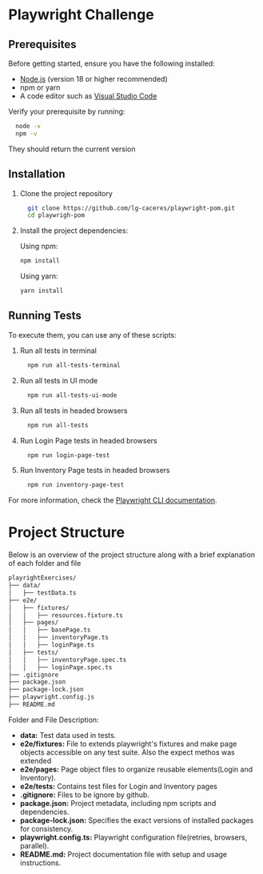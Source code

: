 # Playwright Challenge

## Prerequisites

Before getting started, ensure you have the following installed:

- [Node.js](https://nodejs.org/en/download) (version 18 or higher recommended)
- npm or yarn
- A code editor such as [Visual Studio Code](https://code.visualstudio.com/download)

Verify your prerequisite by running:

```bash
  node -v
  npm -v
```

They should return the current version

## Installation

1. Clone the project repository

   ```bash
     git clone https://github.com/lg-caceres/playwright-pom.git
     cd playwrigh-pom
   ```

2. Install the project dependencies:

   Using npm:

   ```bash
   npm install
   ```

   Using yarn:

   ```bash
   yarn install
   ```

## Running Tests

To execute them, you can use any of these scripts:

1. Run all tests in terminal

   ```bash
     npm run all-tests-terminal
   ```

2. Run all tests in UI mode

   ```bash
     npm run all-tests-ui-mode
   ```

3. Run all tests in headed browsers

   ```bash
     npm run all-tests
   ```

4. Run Login Page tests in headed browsers

   ```bash
     npm run login-page-test
   ```

5. Run Inventory Page tests in headed browsers

   ```bash
     npm run inventory-page-test
   ```

For more information, check the [Playwright CLI documentation](https://playwright.dev/docs/test-cli).

# Project Structure

Below is an overview of the project structure along with a brief explanation of each folder and file

```bash
playrightExercises/
├── data/
│   ├── testData.ts
├── e2e/
│   ├── fixtures/
│   │   ├── resources.fixture.ts
│   ├── pages/
│   │   ├── basePage.ts
│   │   ├── inventoryPage.ts
│   │   ├── loginPage.ts
│   ├── tests/
│   │   ├── inventoryPage.spec.ts
│   │   ├── loginPage.spec.ts
├── .gitignore
├── package.json
├── package-lock.json
├── playwright.config.js
├── README.md
```

Folder and File Description:

- **data:** Test data used in tests.
- **e2e/fixtures:** File to extends playwright's fixtures and make page objects accessible on any test suite. Also the expect methos was extended
- **e2e/pages:** Page object files to organize reusable elements(Login and Inventory).
- **e2e/tests:** Contains test files for Login and Inventory pages
- **.gitignore:** Files to be ignore by github.
- **package.json:** Project metadata, including npm scripts and dependencies.
- **package-lock.json:** Specifies the exact versions of installed packages for consistency.
- **playwright.config.ts:** Playwright configuration file(retries, browsers, parallel).
- **README.md:** Project documentation file with setup and usage instructions.

